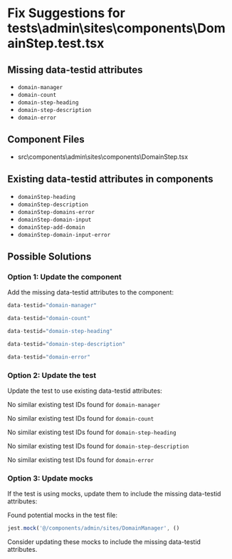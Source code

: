 # Fix Suggestions for tests\admin\sites\components\DomainStep.test.tsx

## Missing data-testid attributes

- `domain-manager`
- `domain-count`
- `domain-step-heading`
- `domain-step-description`
- `domain-error`

## Component Files

- src\components\admin\sites\components\DomainStep.tsx

## Existing data-testid attributes in components

- `domainStep-heading`
- `domainStep-description`
- `domainStep-domains-error`
- `domainStep-domain-input`
- `domainStep-add-domain`
- `domainStep-domain-input-error`

## Possible Solutions

### Option 1: Update the component

Add the missing data-testid attributes to the component:

```jsx
data-testid="domain-manager"
```

```jsx
data-testid="domain-count"
```

```jsx
data-testid="domain-step-heading"
```

```jsx
data-testid="domain-step-description"
```

```jsx
data-testid="domain-error"
```

### Option 2: Update the test

Update the test to use existing data-testid attributes:

No similar existing test IDs found for `domain-manager`

No similar existing test IDs found for `domain-count`

No similar existing test IDs found for `domain-step-heading`

No similar existing test IDs found for `domain-step-description`

No similar existing test IDs found for `domain-error`

### Option 3: Update mocks

If the test is using mocks, update them to include the missing data-testid attributes:

Found potential mocks in the test file:

```js
jest.mock('@/components/admin/sites/DomainManager', ()
```

Consider updating these mocks to include the missing data-testid attributes.

